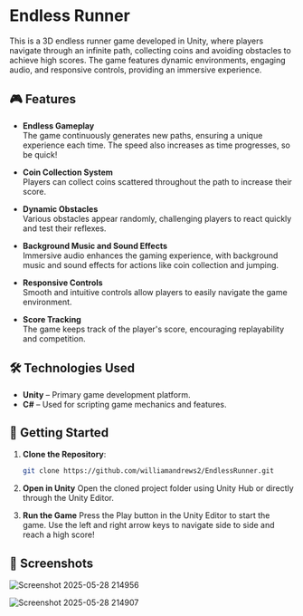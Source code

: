 # Endless Runner

This is a 3D endless runner game developed in Unity, where players navigate through an infinite path, collecting coins and avoiding obstacles to achieve high scores. The game features dynamic environments, engaging audio, and responsive controls, providing an immersive experience.

## 🎮 Features

- **Endless Gameplay**  
  The game continuously generates new paths, ensuring a unique experience each time. The speed also increases as time progresses, so be quick!

- **Coin Collection System**  
  Players can collect coins scattered throughout the path to increase their score.

- **Dynamic Obstacles**  
  Various obstacles appear randomly, challenging players to react quickly and test their reflexes.

- **Background Music and Sound Effects**  
  Immersive audio enhances the gaming experience, with background music and sound effects for actions like coin collection and jumping.

- **Responsive Controls**  
  Smooth and intuitive controls allow players to easily navigate the game environment.

- **Score Tracking**  
  The game keeps track of the player's score, encouraging replayability and competition.

## 🛠️ Technologies Used

- **Unity** – Primary game development platform.
- **C#** – Used for scripting game mechanics and features.

## 🚀 Getting Started

1. **Clone the Repository**:

   ```bash
   git clone https://github.com/williamandrews2/EndlessRunner.git
    ```
2. **Open in Unity**
Open the cloned project folder using Unity Hub or directly through the Unity Editor.

3. **Run the Game**
Press the Play button in the Unity Editor to start the game. Use the left and right arrow keys to navigate side to side and reach a high score!

## 📸 Screenshots

![Screenshot 2025-05-28 214956](https://github.com/user-attachments/assets/715519eb-379c-4512-bf43-f7a3dc37de27)

![Screenshot 2025-05-28 214907](https://github.com/user-attachments/assets/0612c6ed-e646-424e-b831-7cf12e18e85c)

